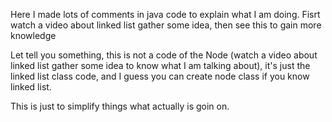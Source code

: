 Here I made lots of comments in java code to explain what I am doing. Fisrt watch a video about linked list gather some idea, then see this to gain more knowledge

Let tell you something, this is not a code of the Node (watch a video about linked list gather some idea to know what I am talking about), it's just the linked list class code, and I 
guess you can create node class if you know linked list. 

This  is just to simplify things what actually is goin on. 

